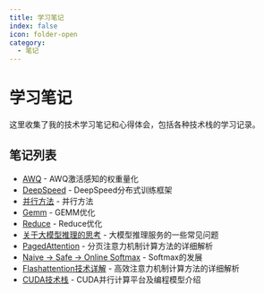 ```yaml
---
title: 学习笔记
index: false
icon: folder-open
category:
  - 笔记
---
```


# 学习笔记

这里收集了我的技术学习笔记和心得体会，包括各种技术栈的学习记录。

## 笔记列表

- [AWQ](https://summer536.github.io/Notes/zh/posts/AWQ.html) - AWQ激活感知的权重量化
- [DeepSpeed](https://summer536.github.io/Notes/zh/posts/DeepSpeed.html) - DeepSpeed分布式训练框架
- [并行方法](https://summer536.github.io/Notes/zh/posts/parallel.html) - 并行方法
- [Gemm](https://summer536.github.io/Notes/zh/posts/gemm.html) - GEMM优化
- [Reduce](https://summer536.github.io/Notes/zh/posts/Reduce.html) - Reduce优化
- [关于大模型推理的思考](https://summer536.github.io/Notes/zh/posts/Inference.html) - 大模型推理服务的一些常见问题
- [PagedAttention](https://summer536.github.io/Notes/zh/posts/pagedattention.html) - 分页注意力机制计算方法的详细解析
- [Naive -> Safe -> Online Softmax](https://summer536.github.io/Notes/zh/posts/softmax.html) - Softmax的发展
- [Flashattention技术详解](https://summer536.github.io/Notes/zh/posts/flashattention.html) - 高效注意力机制计算方法的详细解析
- [CUDA技术栈](https://summer536.github.io/Notes/zh/posts/cuda-tech-stack.html) - CUDA并行计算平台及编程模型介绍 
